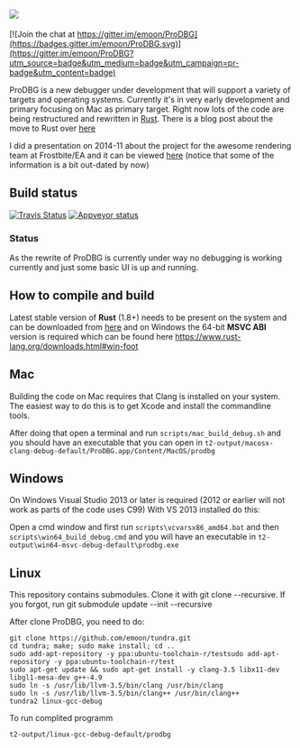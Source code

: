 ![](https://dl.dropboxusercontent.com/u/5205843/prodbg_logo.png)
======

[![Join the chat at https://gitter.im/emoon/ProDBG](https://badges.gitter.im/emoon/ProDBG.svg)](https://gitter.im/emoon/ProDBG?utm_source=badge&utm_medium=badge&utm_campaign=pr-badge&utm_content=badge)

ProDBG is a new debugger under development that will support a variety of targets and operating systems. Currently it's in very early development and primary focusing on Mac as primary target.
Right now lots of the code are being restructured and rewritten in [Rust](https://www.rust-lang.org). There is a blog post about the move to Rust over [here](http://prodbg.com/ProDBG-switches-to-Rust)

I did a presentation on 2014-11 about the project for the awesome rendering team at Frostbite/EA and it can be viewed [here](https://dl.dropboxusercontent.com/u/5205843/ProDBG-Presentation.pdf) (notice that some of the information is a bit out-dated by now)

## Build status

[![Travis Status](https://travis-ci.org/emoon/ProDBG.svg?branch=master)](https://travis-ci.org/emoon/ProDBG)
[![Appveyor status](https://ci.appveyor.com/api/projects/status/ne1jeu7t8aba5nok?svg=true)](https://ci.appveyor.com/project/emoon/prodbg)

### Status

As the rewrite of ProDBG is currently under way no debugging is working currently and just some basic UI is up and running.

## How to compile and build

Latest stable version of **Rust** (1.8+) needs to be present on the system and can be downloaded from [here](https://www.rust-lang.org/downloads.html) and on Windows the 64-bit **MSVC ABI** version is required which can be found here https://www.rust-lang.org/downloads.html#win-foot

## Mac

Building the code on Mac requires that Clang is installed on your system. The easiest way to do this is to get Xcode and install the commandline tools.

After doing that open a terminal and run ```scripts/mac_build_debug.sh``` and you should have an executable that you can open in ```t2-output/macosx-clang-debug-default/ProDBG.app/Content/MacOS/prodbg```

## Windows

On Windows Visual Studio 2013 or later is required (2012 or earlier will not work as parts of the code uses C99) With VS 2013 installed do this:

Open a cmd window and first run ```scripts\vcvarsx86_amd64.bat``` and then ```scripts\win64_build_debug.cmd``` and you will have an executable in ```t2-output\win64-msvc-debug-default\prodbg.exe```

## Linux

This repository contains submodules. Clone it with git clone --recursive. If you forgot, run git submodule update --init --recursive

After clone ProDBG, you need to do:
```
git clone https://github.com/emoon/tundra.git
cd tundra; make; sudo make install; cd ..
sudo add-apt-repository -y ppa:ubuntu-toolchain-r/testsudo add-apt-repository -y ppa:ubuntu-toolchain-r/test
sudo apt-get update && sudo apt-get install -y clang-3.5 libx11-dev libgl1-mesa-dev g++-4.9
sudo ln -s /usr/lib/llvm-3.5/bin/clang /usr/bin/clang
sudo ln -s /usr/lib/llvm-3.5/bin/clang++ /usr/bin/clang++
tundra2 linux-gcc-debug
```

To run complited programm
```
t2-output/linux-gcc-debug-default/prodbg
```